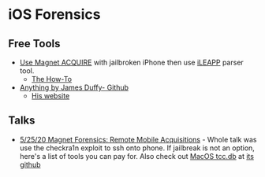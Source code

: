 # iOS Forensics

## Free Tools

- [Use Magnet ACQUIRE](https://www.magnetforensics.com/resources/magnet-acquire/) with jailbroken iPhone then use [iLEAPP](https://github.com/abrignoni/iLEAPP) parser tool.
  - [The How-To](https://www.youtube.com/watch?v=fEYV5vVAdu4)
- [Anything by James Duffy- Github](https://github.com/DuffyAPP-IT)
  - [His website](https://www.duffy.app/blog/taking-the-first-step-p1)

## Talks

- [5/25/20 Magnet Forensics: Remote Mobile Acquisitions](RemoteMobileInvestigations.md) - Whole talk was use the checkra1n exploit to ssh onto phone. If jailbreak is not an option, here's a list of tools you can pay for. Also check out [MacOS tcc.db](https://eclecticlight.co/2018/11/20/what-does-the-tcc-compatibility-database-do/) at [its github](https://github.com/jacobsalmela/tccutil)
